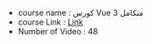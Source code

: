 - course name : كورس Vue 3 متكامل
- course Link : [Link](https://www.youtube.com/playlist?list=PLt0HRIA9i35uTnOZ-rpHwWwMtx6g5XLCI)
- Number of Video : 48
